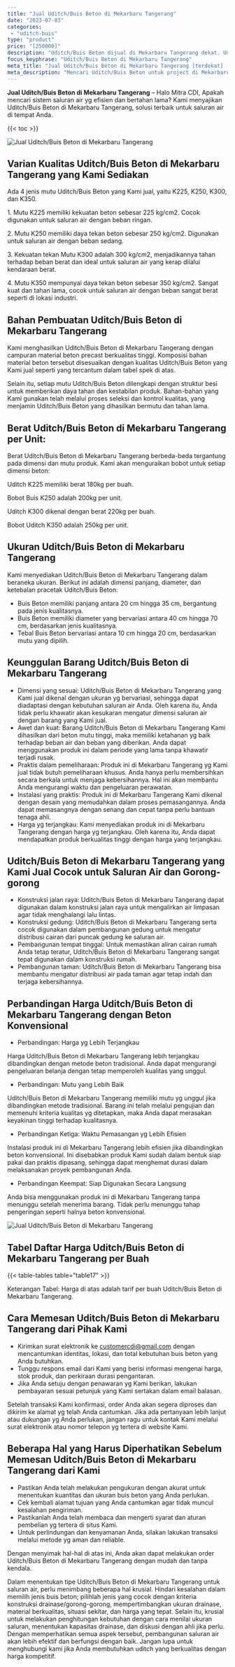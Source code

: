 ```yaml
---
title: "Jual Uditch/Buis Beton di Mekarbaru Tangerang"
date: "2023-07-03"
categories:
 - "uditch-buis"
type: "product"
price: "[250000]"
description: "Uditch/Buis Beton dijual di Mekarbaru Tangerang dekat. Uditch/Buis Beton ini sering digunakan dalam proyek konstruksi sebagai drainase yang handal dan optimal. Hubungi kami untuk mendapatkan informasi lebih lanjut."
focus_keyphrase: "Uditch/Buis Beton di Mekarbaru Tangerang"
meta_title: "Jual Uditch/Buis Beton di Mekarbaru Tangerang [terdekat] - CDI"
meta_description: "Mencari Uditch/Buis Beton untuk project di Mekarbaru Tangerang? Kami memiliki Uditch/Buis Beton berkualitas untuk konstruksi saluran pembuangan. Segera dapatkan harga terbaik sekarang."
---
```


**Jual Uditch/Buis Beton di Mekarbaru Tangerang** – Halo Mitra CDI, Apakah mencari sistem saluran air yg efisien dan bertahan lama? Kami menyajikan Uditch/Buis Beton di Mekarbaru Tangerang, solusi terbaik untuk saluran air di tempat Anda.

{{< toc >}}

![Jual Uditch/Buis Beton di Mekarbaru Tangerang](/images/uditch-buis/uditch-beton-26.jpg)

## Varian Kualitas Uditch/Buis Beton di Mekarbaru Tangerang yang Kami Sediakan

Ada 4 jenis mutu Uditch/Buis Beton yang Kami jual, yaitu K225, K250, K300, dan K350.

1\. Mutu K225 memiliki kekuatan beton sebesar 225 kg/cm2. Cocok digunakan untuk saluran air dengan beban ringan.

2\. Mutu K250 memiliki daya tekan beton sebesar 250 kg/cm2. Digunakan untuk saluran air dengan beban sedang.

3\. Kekuatan tekan Mutu K300 adalah 300 kg/cm2, menjadikannya tahan terhadap beban berat dan ideal untuk saluran air yang kerap dilalui kendaraan berat.

4\. Mutu K350 mempunyai daya tekan beton sebesar 350 kg/cm2. Sangat kuat dan tahan lama, cocok untuk saluran air dengan beban sangat berat seperti di lokasi industri.

## Bahan Pembuatan Uditch/Buis Beton di Mekarbaru Tangerang

Kami menghasilkan Uditch/Buis Beton di Mekarbaru Tangerang dengan campuran material beton precast berkualitas tinggi. Komposisi bahan material beton tersebut disesuaikan dengan kualitas Uditch/Buis Beton yang Kami jual seperti yang tercantum dalam tabel spek di atas.

Selain itu, setiap mutu Uditch/Buis Beton dilengkapi dengan struktur besi untuk memberikan daya tahan dan kestabilan produk. Bahan-bahan yang Kami gunakan telah melalui proses seleksi dan kontrol kualitas, yang menjamin Uditch/Buis Beton yang dihasilkan bermutu dan tahan lama.

## Berat Uditch/Buis Beton di Mekarbaru Tangerang per Unit:

Berat Uditch/Buis Beton di Mekarbaru Tangerang berbeda-beda tergantung pada dimensi dan mutu produk. Kami akan menguraikan bobot untuk setiap dimensi beton:

Uditch K225 memiliki berat 180kg per buah.

Bobot Buis K250 adalah 200kg per unit.

Uditch K300 dikenal dengan berat 220kg per buah.

Bobot Uditch K350 adalah 250kg per unit.

## Ukuran Uditch/Buis Beton di Mekarbaru Tangerang

Kami menyediakan Uditch/Buis Beton di Mekarbaru Tangerang dalam beraneka ukuran. Berikut ini adalah dimensi panjang, diameter, dan ketebalan pracetak Uditch/Buis Beton:

*   Buis Beton memiliki panjang antara 20 cm hingga 35 cm, bergantung pada jenis kualitasnya.
*   Buis Beton memiliki diameter yang bervariasi antara 40 cm hingga 70 cm, berdasarkan jenis kualitasnya.
*   Tebal Buis Beton bervariasi antara 10 cm hingga 20 cm, berdasarkan mutu yang dipilih.

## Keunggulan Barang Uditch/Buis Beton di Mekarbaru Tangerang

*   Dimensi yang sesuai: Uditch/Buis Beton di Mekarbaru Tangerang yang Kami jual dikenal dengan ukuran yg bervariasi, sehingga dapat diadaptasi dengan kebutuhan saluran air Anda. Oleh karena itu, Anda tidak perlu khawatir akan kesukaran mengatur dimensi saluran air dengan barang yang Kami jual.
*   Awet dan kuat: Barang Uditch/Buis Beton di Mekarbaru Tangerang Kami dihasilkan dari beton mutu tinggi, maka memiliki ketahanan yg baik terhadap beban air dan beban yang diberikan. Anda dapat menggunakan produk ini dalam periode yang lama tanpa khawatir terjadi rusak.
*   Praktis dalam pemeliharaan: Produk ini di Mekarbaru Tangerang yg Kami jual tidak butuh pemeliharaan khusus. Anda hanya perlu membersihkan secara berkala untuk menjaga kebersihannya. Hal ini akan membantu Anda mengurangi waktu dan pengeluaran perawatan.
*   Instalasi yang praktis: Produk ini di Mekarbaru Tangerang Kami dikenal dengan desain yang memudahkan dalam proses pemasangannya. Anda dapat memasangnya dengan senang dan cepat tanpa perlu bantuan tenaga ahli.
*   Harga yg terjangkau: Kami menyediakan produk ini di Mekarbaru Tangerang dengan harga yg terjangkau. Oleh karena itu, Anda dapat mendapatkan produk berkualitas tinggi dengan harga yang terjangkau.

## Uditch/Buis Beton di Mekarbaru Tangerang yang Kami Jual Cocok untuk Saluran Air dan Gorong-gorong

*   Konstruksi jalan raya: Uditch/Buis Beton di Mekarbaru Tangerang dapat digunakan dalam konstruksi jalan raya untuk mengalirkan air limpasan agar tidak menghalangi lalu lintas.
*   Konstruksi gedung: Uditch/Buis Beton di Mekarbaru Tangerang serta cocok digunakan dalam pembangunan gedung untuk mengatur distribusi cairan dari puncak gedung ke saluran air.
*   Pembangunan tempat tinggal: Untuk memastikan aliran cairan rumah Anda tetap teratur, Uditch/Buis Beton di Mekarbaru Tangerang sangat tepat digunakan dalam konstruksi rumah.
*   Pembangunan taman: Uditch/Buis Beton di Mekarbaru Tangerang bisa membantu mengatur distribusi air pada taman agar tetap indah dan terjaga kebersihannya.

## Perbandingan Harga Uditch/Buis Beton di Mekarbaru Tangerang dengan Beton Konvensional

*   Perbandingan: Harga yg Lebih Terjangkau

Harga Uditch/Buis Beton di Mekarbaru Tangerang lebih terjangkau dibandingkan dengan metode beton tradisional. Anda dapat mengurangi pengeluaran belanja dengan tetap memperoleh kualitas yang unggul.
*   Perbandingan: Mutu yang Lebih Baik

Uditch/Buis Beton di Mekarbaru Tangerang memiliki mutu yg unggul jika dibandingkan metode tradisional. Barang ini telah melalui pengujian dan memenuhi kriteria kualitas yg ditetapkan, maka Anda dapat merasakan keyakinan tinggi terhadap kualitasnya.
*   Perbandingan Ketiga: Waktu Pemasangan yg Lebih Efisien

Instalasi produk ini di Mekarbaru Tangerang lebih efisien jika dibandingkan beton konvensional. Ini disebabkan produk Kami sudah dalam bentuk siap pakai dan praktis dipasang, sehingga dapat menghemat durasi dalam melaksanakan proyek pembangunan Anda.
*   Perbandingan Keempat: Siap Digunakan Secara Langsung

Anda bisa menggunakan produk ini di Mekarbaru Tangerang tanpa menunggu setelah menerima barang. Tidak perlu menunggu tahap pengeringan seperti halnya beton konvensional.

![Jual Uditch/Buis Beton di Mekarbaru Tangerang](/images/uditch-buis/buis-beton-25.jpg)

## Tabel Daftar Harga Uditch/Buis Beton di Mekarbaru Tangerang per Buah

{{< table-tables table="table17" >}}

Keterangan Tabel: Harga di atas adalah tarif per buah Uditch/Buis Beton di Mekarbaru Tangerang.

## Cara Memesan Uditch/Buis Beton di Mekarbaru Tangerang dari Pihak Kami

*   Kirimkan surat elektronik ke customercdi@gmail.com dengan mencantumkan identitas, lokasi, dan total kebutuhan buis beton yang Anda butuhkan.
*   Tunggu respons email dari Kami yang berisi informasi mengenai harga, stok produk, dan perkiraan durasi pengantaran.
*   Jika Anda setuju dengan penawaran yg Kami berikan, lakukan pembayaran sesuai petunjuk yang Kami sertakan dalam email balasan.

Setelah transaksi Kami konfirmasi, order Anda akan segera diproses dan dikirim ke alamat yg telah Anda cantumkan. Jika ada pertanyaan lebih lanjut atau dukungan yg Anda perlukan, jangan ragu untuk kontak Kami melalui surat elektronik atau nomor telepon yg tertera di website Kami.

## Beberapa Hal yang Harus Diperhatikan Sebelum Memesan Uditch/Buis Beton di Mekarbaru Tangerang dari Kami

*   Pastikan Anda telah melakukan pengukuran dengan akurat untuk menentukan kuantitas dan ukuran buis beton yang Anda perlukan.
*   Cek kembali alamat tujuan yang Anda cantumkan agar tidak muncul kesalahan pengiriman.
*   Pastikanlah Anda telah membaca dan mengerti syarat dan aturan pembelian yg tertera di situs Kami.
*   Untuk perlindungan dan kenyamanan Anda, silakan lakukan transaksi melalui metode yg aman dan reliable.

Dengan menyimak hal-hal di atas ini, Anda akan dapat melakukan order Uditch/Buis Beton di Mekarbaru Tangerang dengan mudah dan tanpa kendala.

Dalam menentukan tipe Uditch/Buis Beton di Mekarbaru Tangerang untuk saluran air, perlu menimbang beberapa hal krusial. Hindari kesalahan dalam memilih jenis buis beton; pilihlah jenis yang cocok dengan kriteria konstruksi drainase/gorong-gorong, mempertimbangkan ukuran drainase, material berkualitas, situasi sekitar, dan harga yang tepat. Selain itu, krusial untuk melakukan penghitungan kebutuhan dengan cara menilai ukuran saluran, menentukan kapasitas drainase, dan diskusi dengan ahli jika perlu. Dengan memperhatikan semua aspek tersebut, pembangunan saluran air akan lebih efektif dan berfungsi dengan baik. Jangan lupa untuk menghubungi kami jika Anda membutuhkan uditch yang berkualitas dengan harga kompetitif.